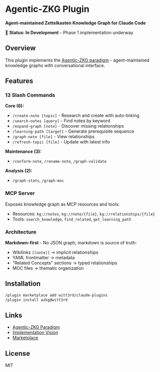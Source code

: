 # Agentic-ZKG Plugin

**Agent-maintained Zettelkasten Knowledge Graph for Claude Code**

🚧 **Status: In Development** - Phase 1 implementation underway

## Overview

This plugin implements the [Agentic-ZKG paradigm](https://github.com/witt3rd/donald-azkg/blob/main/agentic_zkg.md) - agent-maintained knowledge graphs with conversational interface.

## Features

### 13 Slash Commands

**Core (6):**
- `/create-note [topic]` - Research and create with auto-linking
- `/search-notes [query]` - Find notes by keyword
- `/expand-graph [note]` - Discover missing relationships
- `/learning-path [target]` - Generate prerequisite sequence
- `/graph-note [file]` - View relationships
- `/refresh-topic [file]` - Update with latest info

**Maintenance (3):**
- `/conform-note`, `/rename-note`, `/graph-validate`

**Analysis (2):**
- `/graph-stats`, `/graph-moc`

### MCP Server

Exposes knowledge graph as MCP resources and tools:
- Resources: `kg://notes`, `kg://note/{file}`, `kg://relationships/{file}`
- Tools: `search_knowledge`, `find_related`, `get_learning_path`

### Architecture

**Markdown-first** - No JSON graph, markdown is source of truth:
- Wikilinks `[[note]]` → implicit relationships
- YAML frontmatter → metadata
- "Related Concepts" sections → typed relationships
- MOC files → thematic organization

## Installation

```bash
/plugin marketplace add witt3rd/claude-plugins
/plugin install azkg@witt3rd
```

## Links

- [Agentic-ZKG Paradigm](https://github.com/witt3rd/donald-azkg/blob/main/agentic_zkg.md)
- [Implementation Vision](https://github.com/witt3rd/donald-azkg/blob/main/claude_plugin_azkg.md)
- [Marketplace](https://github.com/witt3rd/claude-plugins)

## License

MIT
